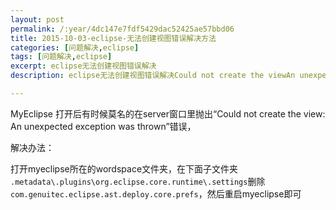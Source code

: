 ```yaml
---
layout: post
permalink: /:year/4dc147e7fdf5429dac52425ae57bbd06
title: 2015-10-03-eclipse-无法创建视图错误解决方法
categories: [问题解决,eclipse]
tags: [问题解决,eclipse]
excerpt: eclipse无法创建视图错误解决
description: eclipse无法创建视图错误解决Could not create the viewAn unexpected exception was thrown

---
```



MyEclipse 打开后有时候莫名的在server窗口里抛出“Could not create the view: An unexpected exception was thrown”错误，

解决办法：

打开myeclipse所在的wordspace文件夹，在下面子文件夹
`.metadata\.plugins\org.eclipse.core.runtime\.settings`删除`com.genuitec.eclipse.ast.deploy.core.prefs`，然后重启myeclipse即可
